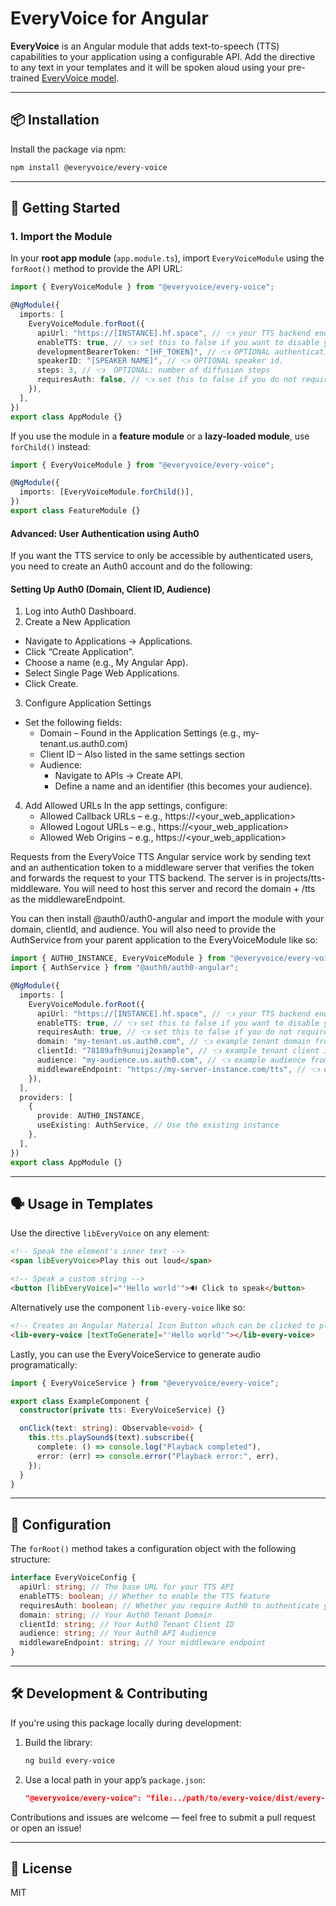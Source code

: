 # EveryVoice for Angular

**EveryVoice** is an Angular module that adds text-to-speech (TTS) capabilities to your application using a configurable API. Add the directive to any text in your templates and it will be spoken aloud using your pre-trained [EveryVoice model](https://everyvoice.ca).

---

## 📦 Installation

Install the package via npm:

```bash
npm install @everyvoice/every-voice
```

---

## 🚀 Getting Started

### 1. Import the Module

In your **root app module** (`app.module.ts`), import `EveryVoiceModule` using the `forRoot()` method to provide the API URL:

```ts
import { EveryVoiceModule } from "@everyvoice/every-voice";

@NgModule({
  imports: [
    EveryVoiceModule.forRoot({
      apiUrl: "https://[INSTANCE].hf.space", // 👈 your TTS backend endpoint
      enableTTS: true, // 👈 set this to false if you want to disable your TTS in certain deployment environments. Note, if this is disabled, your EveryVoice components will not render and TTS will not be accessible from your application.
      developmentBearerToken: "[HF_TOKEN]", // 👈 OPTIONAL authentication token if required by your API. It will be treated as an Authorization Bearer token. IMPORTANT - this is for development only. You should store your environment variables in a secure location in production. Do not commit your access token to a public repo.
      speakerID: "[SPEAKER NAME]", // 👈 OPTIONAL speaker id.
      steps: 3, // 👈  OPTIONAL: number of diffusion steps
      requiresAuth: false, // 👈 set this to false if you do not require users to authenticate before using TTS. If you do, you will need to set up an Auth0 account. See below for more details.
    }),
  ],
})
export class AppModule {}
```

If you use the module in a **feature module** or a **lazy-loaded module**, use `forChild()` instead:

```ts
import { EveryVoiceModule } from "@everyvoice/every-voice";

@NgModule({
  imports: [EveryVoiceModule.forChild()],
})
export class FeatureModule {}
```

#### Advanced: User Authentication using Auth0

If you want the TTS service to only be accessible by authenticated users, you need to create an Auth0 account and do the following:

#### Setting Up Auth0 (Domain, Client ID, Audience)

1. Log into Auth0 Dashboard.
2. Create a New Application

- Navigate to Applications → Applications.
- Click “Create Application”.
- Choose a name (e.g., My Angular App).
- Select Single Page Web Applications.
- Click Create.

3. Configure Application Settings

- Set the following fields:
  - Domain – Found in the Application Settings (e.g., my-tenant.us.auth0.com)
  - Client ID – Also listed in the same settings section
  - Audience:
    - Navigate to APIs → Create API.
    - Define a name and an identifier (this becomes your audience).

4. Add Allowed URLs
   In the app settings, configure:
   - Allowed Callback URLs – e.g., https://<your_web_application>
   - Allowed Logout URLs – e.g., https://<your_web_application>
   - Allowed Web Origins – e.g., https://<your_web_application>

Requests from the EveryVoice TTS Angular service work by sending text and an authentication token to a middleware server that verifies the token and forwards the request to your TTS backend. The server is in projects/tts-middleware. You will need to host this server and record the domain + /tts as the middlewareEndpoint.

You can then install @auth0/auth0-angular and import the module with your domain, clientId, and audience. You will also need to provide the AuthService from your parent application to the EveryVoiceModule like so:

```ts
import { AUTH0_INSTANCE, EveryVoiceModule } from "@everyvoice/every-voice";
import { AuthService } from "@auth0/auth0-angular";

@NgModule({
  imports: [
    EveryVoiceModule.forRoot({
      apiUrl: "https://[INSTANCE].hf.space", // 👈 your TTS backend endpoint
      enableTTS: true, // 👈 set this to false if you want to disable your TTS in certain deployment environments. Note, if this is disabled, your EveryVoice components will not render and TTS will not be accessible from your application.
      requiresAuth: true, // 👈 set this to false if you do not require users to authenticate before using TTS. If you do, you will need to set up an Auth0 account. See below for more details.
      domain: "my-tenant.us.auth0.com", // 👈 example tenant domain from auth0
      clientId: "78189afh9unuij2example", // 👈 example tenant client id from auth0
      audience: "my-audience.us.auth0.com", // 👈 example audience from auth0,
      middlewareEndpoint: "https://my-server-instance.com/tts", // 👈 endpoint for the projects/tts-middleware server,
    }),
  ],
  providers: [
    {
      provide: AUTH0_INSTANCE,
      useExisting: AuthService, // Use the existing instance
    },
  ],
})
export class AppModule {}
```

---

## 🗣️ Usage in Templates

Use the directive `libEveryVoice` on any element:

```html
<!-- Speak the element's inner text -->
<span libEveryVoice>Play this out loud</span>

<!-- Speak a custom string -->
<button [libEveryVoice]="'Hello world'">🔊 Click to speak</button>
```

Alternatively use the component `lib-every-voice` like so:

```html
<!-- Creates an Angular Material Icon Button which can be clicked to play [textToGenerate] -->
<lib-every-voice [textToGenerate]="'Hello world'"></lib-every-voice>
```

Lastly, you can use the EveryVoiceService to generate audio programatically:

```ts
import { EveryVoiceService } from "@everyvoice/every-voice";

export class ExampleComponent {
  constructor(private tts: EveryVoiceService) {}

  onClick(text: string): Observable<void> {
    this.tts.playSound$(text).subscribe({
      complete: () => console.log("Playback completed"),
      error: (err) => console.error("Playback error:", err),
    });
  }
}
```

---

## 🔧 Configuration

The `forRoot()` method takes a configuration object with the following structure:

```ts
interface EveryVoiceConfig {
  apiUrl: string; // The base URL for your TTS API
  enableTTS: boolean; // Whether to enable the TTS feature
  requiresAuth: boolean; // Whether you require Auth0 to authenticate your TTS service
  domain: string; // Your Auth0 Tenant Domain
  clientId: string; // Your Auth0 Tenant Client ID
  audience: string; // Your Auth0 API Audience
  middlewareEndpoint: string; // Your middleware endpoint
}
```

---

## 🛠️ Development & Contributing

If you're using this package locally during development:

1. Build the library:

   ```bash
   ng build every-voice
   ```

2. Use a local path in your app’s `package.json`:

   ```json
   "@everyvoice/every-voice": "file:../path/to/every-voice/dist/every-voice"
   ```

Contributions and issues are welcome — feel free to submit a pull request or open an issue!

---

## 📄 License

MIT
